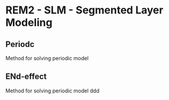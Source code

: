 # REM2 - SLM - Segmented Layer Modeling

## Periodc
Method for solving periodic model

## ENd-effect
Method for solving periodic model
ddd
